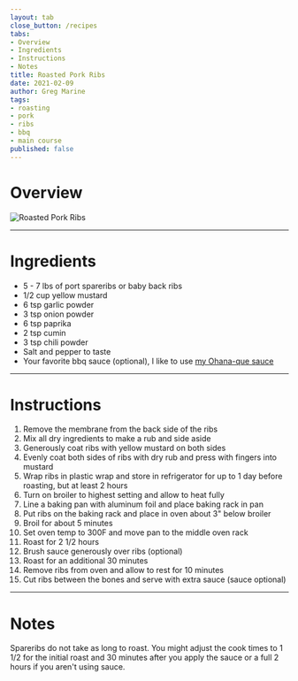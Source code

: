 ```yaml
---
layout: tab
close_button: /recipes
tabs:
- Overview
- Ingredients
- Instructions
- Notes
title: Roasted Pork Ribs
date: 2021-02-09
author: Greg Marine
tags: 
- roasting
- pork
- ribs
- bbq
- main course
published: false
---
```


# Overview



![Roasted Pork Ribs](/assets/img/collections/recipes/roasted-pork-ribs/roasted-pork-ribs.jpg "Roasted Pork Ribs")

<!--more-->

---

# Ingredients

- 5 - 7 lbs of port spareribs or baby back ribs
- 1/2 cup yellow mustard
- 6 tsp garlic powder
- 3 tsp onion powder
- 6 tsp paprika
- 2 tsp cumin
- 3 tsp chili powder
- Salt and pepper to taste
- Your favorite bbq sauce (optional), I like to use [my Ohana-que sauce](/recipes/ohana-que-wing-sauce)

---

# Instructions

1. Remove the membrane from the back side of the ribs
2. Mix all dry ingredients to make a rub and side aside
3. Generously coat ribs with yellow mustard on both sides
4. Evenly coat both sides of ribs with dry rub and press with fingers into mustard
5. Wrap ribs in plastic wrap and store in refrigerator for up to 1 day before roasting, but at least 2 hours
6. Turn on broiler to highest setting and allow to heat fully
7. Line a baking pan with aluminum foil and place baking rack in pan
8. Put ribs on the baking rack and place in oven about 3" below broiler
9. Broil for about 5 minutes
10. Set oven temp to 300F and move pan to the middle oven rack
11. Roast for 2 1/2 hours
12. Brush sauce generously over ribs (optional)
13. Roast for an additional 30 minutes
14. Remove ribs from oven and allow to rest for 10 minutes
15. Cut ribs between the bones and serve with extra sauce (sauce optional)

---

# Notes

Spareribs do not take as long to roast. You might adjust the cook times to 1 1/2 for the initial roast and 30 minutes after you apply the sauce or a full 2 hours if you aren't using sauce.